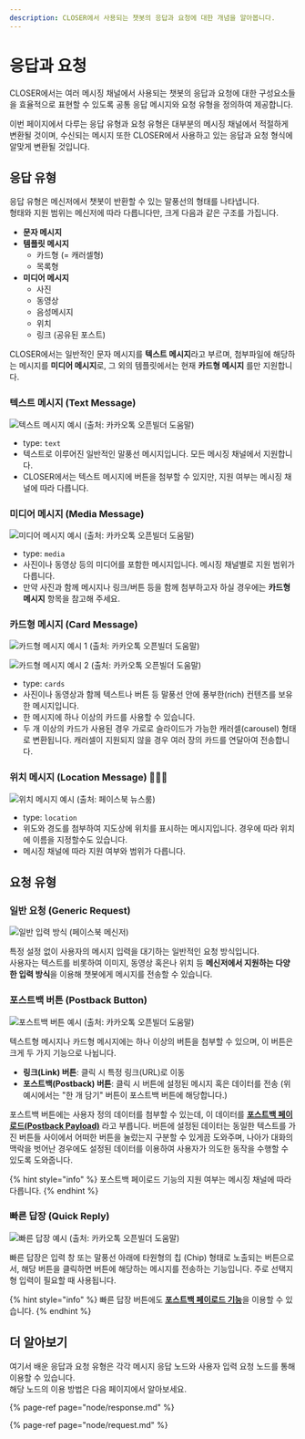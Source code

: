```yaml
---
description: CLOSER에서 사용되는 챗봇의 응답과 요청에 대한 개념을 알아봅니다.
---
```


# 응답과 요청

CLOSER에서는 여러 메시징 채널에서 사용되는 챗봇의 응답과 요청에 대한 구성요소들을 효율적으로 표현할 수 있도록 공통 응답 메시지와 요청 유형을 정의하여 제공합니다. 

이번 페이지에서 다루는 응답 유형과 요청 유형은 대부분의 메시징 채널에서 적절하게 변환될 것이며, 수신되는 메시지 또한 CLOSER에서 사용하고 있는 응답과 요청 형식에 알맞게 변환될 것입니다.

## 응답 유형

응답 유형은 메신저에서 챗봇이 반환할 수 있는 말풍선의 형태를 나타냅니다.   
형태와 지원 범위는 메신저에 따라 다릅니다만, 크게 다음과 같은 구조를 가집니다.

* **문자 메시지**
* **템플릿 메시지** 
  * 카드형 \(= 캐러셀형\)
  * 목록형
* **미디어 메시지**
  * 사진
  * 동영상
  * 음성메시지
  * 위치
  * 링크 \(공유된 포스트\)

CLOSER에서는 일반적인 문자 메시지를 **텍스트 메시지**라고 부르며, 첨부파일에 해당하는 메시지를 **미디어 메시지**로, 그 외의 템플릿에서는 현재 **카드형 메시지** 를만 지원합니다. 

### 텍스트 메시지 \(Text Message\)

![&#xD14D;&#xC2A4;&#xD2B8; &#xBA54;&#xC2DC;&#xC9C0; &#xC608;&#xC2DC; \(&#xCD9C;&#xCC98;: &#xCE74;&#xCE74;&#xC624;&#xD1A1; &#xC624;&#xD508;&#xBE4C;&#xB354; &#xB3C4;&#xC6C0;&#xB9D0;\) ](../../.gitbook/assets/image%20%287%29.png)

* type: `text`
* 텍스트로 이루어진 일반적인 말풍선 메시지입니다. 모든 메시징 채널에서 지원합니다.
* CLOSER에서는 텍스트 메시지에 버튼을 첨부할 수 있지만, 지원 여부는 메시징 채널에 따라 다릅니다.

### 미디어 메시지 \(Media Message\)

![&#xBBF8;&#xB514;&#xC5B4; &#xBA54;&#xC2DC;&#xC9C0; &#xC608;&#xC2DC; \(&#xCD9C;&#xCC98;: &#xCE74;&#xCE74;&#xC624;&#xD1A1; &#xC624;&#xD508;&#xBE4C;&#xB354; &#xB3C4;&#xC6C0;&#xB9D0;\)](../../.gitbook/assets/image%20%2816%29.png)

* type: `media`
* 사진이나 동영상 등의 미디어를 포함한 메시지입니다. 메시징 채널별로 지원 범위가 다릅니다.
* 만약 사진과 함께 메시지나 링크/버튼 등을 함께 첨부하고자 하실 경우에는 **카드형 메시지** 항목을 참고해 주세요.

### 카드형 메시지 \(Card Message\)

![&#xCE74;&#xB4DC;&#xD615; &#xBA54;&#xC2DC;&#xC9C0; &#xC608;&#xC2DC; 1 \(&#xCD9C;&#xCC98;: &#xCE74;&#xCE74;&#xC624;&#xD1A1; &#xC624;&#xD508;&#xBE4C;&#xB354; &#xB3C4;&#xC6C0;&#xB9D0;\)](../../.gitbook/assets/image%20%282%29.png)

![&#xCE74;&#xB4DC;&#xD615; &#xBA54;&#xC2DC;&#xC9C0; &#xC608;&#xC2DC; 2 \(&#xCD9C;&#xCC98;: &#xCE74;&#xCE74;&#xC624;&#xD1A1; &#xC624;&#xD508;&#xBE4C;&#xB354; &#xB3C4;&#xC6C0;&#xB9D0;\)](../../.gitbook/assets/image%20%2840%29.png)

* type: `cards`
* 사진이나 동영상과 함께 텍스트나 버튼 등 말풍선 안에 풍부한\(rich\) 컨텐츠를 보유한 메시지입니다.
* 한 메시지에 하나 이상의 카드를 사용할 수 있습니다. 
* 두 개 이상의 카드가 사용된 경우 가로로 슬라이드가 가능한 캐러셀\(carousel\) 형태로 변환됩니다.  캐러셀이 지원되지 않을 경우 여러 장의 카드를 연달아여 전송합니다.

### 위치 메시지 \(Location Message\) 👩🏻‍🔬

![&#xC704;&#xCE58; &#xBA54;&#xC2DC;&#xC9C0; &#xC608;&#xC2DC; \(&#xCD9C;&#xCC98;: &#xD398;&#xC774;&#xC2A4;&#xBD81; &#xB274;&#xC2A4;&#xB8F8;\)](../../.gitbook/assets/image%20%2833%29.png)

* type: `location`
* 위도와 경도를 첨부하여 지도상에 위치를 표시하는 메시지입니다. 경우에 따라 위치에 이름을 지정할수도 있습니다.
* 메시징 채널에 따라 지원 여부와 범위가 다릅니다.

## 요청 유형

### 일반 요청 \(Generic Request\)

![&#xC77C;&#xBC18; &#xC785;&#xB825; &#xBC29;&#xC2DD; \(&#xD398;&#xC774;&#xC2A4;&#xBD81; &#xBA54;&#xC2E0;&#xC800;\)](../../.gitbook/assets/image%20%2848%29.png)

특정 설정 없이 사용자의 메시지 입력을 대기하는 일반적인 요청 방식입니다.  
사용자는 텍스트를 비롯하여 이미지, 동영상 혹은나 위치 등 **메신저에서 지원하는 다양한 입력 방식**을 이용해 챗봇에게 메시지를 전송할 수 있습니다.

### 포스트백 버튼 \(Postback Button\)

![&#xD3EC;&#xC2A4;&#xD2B8;&#xBC31; &#xBC84;&#xD2BC; &#xC608;&#xC2DC; \(&#xCD9C;&#xCC98;: &#xCE74;&#xCE74;&#xC624;&#xD1A1; &#xC624;&#xD508;&#xBE4C;&#xB354; &#xB3C4;&#xC6C0;&#xB9D0;\)](../../.gitbook/assets/image%20%2840%29.png)

텍스트형 메시지나 카드형 메시지에는 하나 이상의 버튼을 첨부할 수 있으며, 이 버튼은 크게 두 가지 기능으로 나뉩니다.

* **링크\(Link\) 버튼**: 클릭 시 특정 링크\(URL\)로 이동
* **포스트백\(Postback\) 버튼**: 클릭 시 버튼에 설정된 메시지 혹은 데이터를 전송 \(위 예시에서는 "한 개 담기" 버튼이 포스트백 버튼에 해당합니다.\)

포스트백 버튼에는 사용자 정의 데이터를 첨부할 수 있는데, 이 데이터를 [**포스트백 페이로드\(Postback Payload\)**](advanced/postback-payload.md) 라고 부릅니다. 버튼에 설정된 데이터는 동일한 텍스트를 가진 버튼들 사이에서 어떠한 버튼을 눌렀는지 구분할 수 있게끔 도와주며, 나아가 대화의 맥락을 벗어난 경우에도 설정된 데이터를 이용하여 사용자가 의도한 동작을 수행할 수 있도록 도와줍니다.

{% hint style="info" %}
포스트백 페이로드 기능의 지원 여부는 메시징 채널에 따라 다릅니다.
{% endhint %}

### 빠른 답장 \(Quick Reply\)

![&#xBE60;&#xB978; &#xB2F5;&#xC7A5; &#xC608;&#xC2DC; \(&#xCD9C;&#xCC98;: &#xCE74;&#xCE74;&#xC624;&#xD1A1; &#xC624;&#xD508;&#xBE4C;&#xB354; &#xB3C4;&#xC6C0;&#xB9D0;\)](../../.gitbook/assets/image%20%2853%29.png)

빠른 답장은 입력 창 또는 말풍선 아래에 타원형의 칩 \(Chip\) 형태로 노출되는 버튼으로서, 해당 버튼을 클릭하면 버튼에 해당하는 메시지를 전송하는 기능입니다. 주로 선택지형 입력이 필요할 때 사용됩니다.

{% hint style="info" %}
빠른 답장 버튼에도 [**포스트백 페이로드 기능**](advanced/postback-payload.md)을 이용할 수 있습니다.
{% endhint %}

## 더 알아보기

여기서 배운 응답과 요청 유형은 각각 메시지 응답 노드와 사용자 입력 요청 노드를 통해 이용할 수 있습니다.  
해당 노드의 이용 방법은 다음 페이지에서 알아보세요.

{% page-ref page="node/response.md" %}

{% page-ref page="node/request.md" %}


